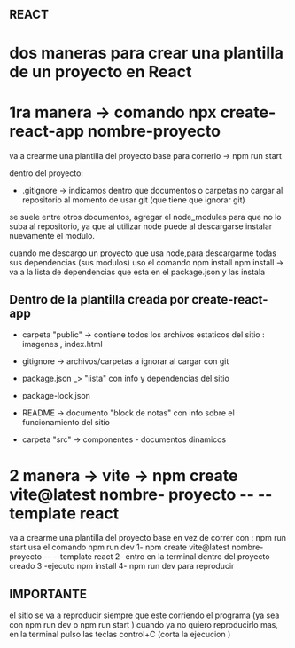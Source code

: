## REACT
# dos maneras para crear una plantilla de un proyecto en React
# 1ra manera -> comando npx create-react-app nombre-proyecto

va a crearme una plantilla del proyecto base 
para correrlo -> npm run start 

dentro del proyecto:

 - .gitignore -> indicamos dentro que documentos o carpetas no cargar al repositorio al momento de usar git (que tiene que ignorar git)

se suele entre otros documentos, agregar el node_modules para que no lo suba al repositorio, ya que al utilizar node puede al descargarse instalar nuevamente el modulo.

cuando me descargo un proyecto que usa node,para descargarme todas sus dependencias (sus modulos) uso el comando npm install
npm install -> va a la lista de dependencias que esta en el package.json y las instala 

## Dentro de la plantilla creada por create-react-app
- carpeta "public" -> contiene todos los archivos estaticos del sitio : imagenes , index.html
- gitignore -> archivos/carpetas a ignorar al cargar con git
- package.json _> "lista" con info y dependencias del sitio
- package-lock.json
- README -> documento "block de notas" con info sobre el funcionamiento del sitio

- carpeta "src" -> componentes - documentos dinamicos


# 2 manera -> vite -> npm create vite@latest nombre- proyecto -- --template react
va a crearme una plantilla del proyecto base 
 en vez de correr con : npm run start usa el comando npm run dev
 1- npm create vite@latest nombre- proyecto -- --template react
 2- entro en la terminal dentro del proyecto creado 
 3 -ejecuto npm install
 4- npm run dev para reproducir


 ## IMPORTANTE

el sitio se va a reproducir siempre que este corriendo el programa (ya sea con npm run dev o npm run start )
cuando ya no quiero reproducirlo mas, en la terminal pulso las teclas control+C (corta la ejecucion )